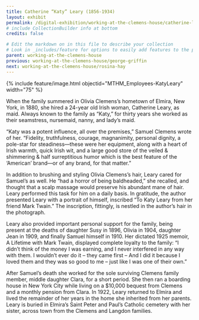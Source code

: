 ```yaml
---
title: Catherine “Katy” Leary (1856-1934)
layout: exhibit
permalink: /digital-exhibition/working-at-the-clemens-house/catherine-leary.html
# include CollectionBuilder info at bottom
credits: false

# Edit the markdown on in this file to describe your collection
# Look in _includes/feature for options to easily add features to the page
parent: working-at-the-clemens-house
previous: working-at-the-clemens-house/george-griffin
next: working-at-the-clemens-house/rosina-hay
---
```


{% include feature/image.html objectid="MTHM_Employees-KatyLeary" width="75" %}

When the family summered in Olivia Clemens’s hometown of Elmira, New York, in 1880, she hired a 24-year old Irish woman, Catherine Leary, as maid. Always known to the family as “Katy,” for thirty years she worked as their seamstress, nursemaid, nanny, and lady’s maid. 

“Katy was a potent influence, all over the premises,” Samuel Clemens wrote of her. “Fidelity, truthfulness, courage, magnanimity, personal dignity, a pole-star for steadiness—these were her equipment, along with a heart of Irish warmth, quick Irish wit, and a large good store of the veiled & shimmering & half surreptitious humor which is the best feature of the ‘American’ brand—or of any brand, for that matter.” 

In addition to brushing and styling Olivia Clemens’s hair, Leary cared for Samuel’s as well. He “had a horror of being baldheaded,” she recalled, and thought that a scalp massage would preserve his abundant mane of hair. Leary performed this task for him on a daily basis. In gratitude, the author presented Leary with a portrait of himself, inscribed “To Katy Leary from her friend Mark Twain.” The inscription, fittingly, is nestled in the author’s hair in the photograph.

Leary also provided important personal support for the family, being present at the deaths of daughter Susy in 1896, Olivia in 1904, daughter Jean in 1909, and finally Samuel himself in 1910. Her dictated 1925 memoir, A Lifetime with Mark Twain, displayed complete loyalty to the family: “I didn’t think of the money I was earning, and I never interfered in any way with them. I wouldn’t ever do it – they came first – And I did it because I loved them and they was so good to me – just like I was one of their own.”

After Samuel’s death she worked for the sole surviving Clemens family member, middle daughter Clara, for a short period. She then ran a boarding house in New York City while living on a $10,000 bequest from Clemens and a monthly pension from Clara. In 1922, Leary returned to Elmira and lived the remainder of her years in the home she inherited from her parents. Leary is buried in Elmira’s Saint Peter and Paul’s Catholic cemetery with her sister, across town from the Clemens and Langdon families. 
